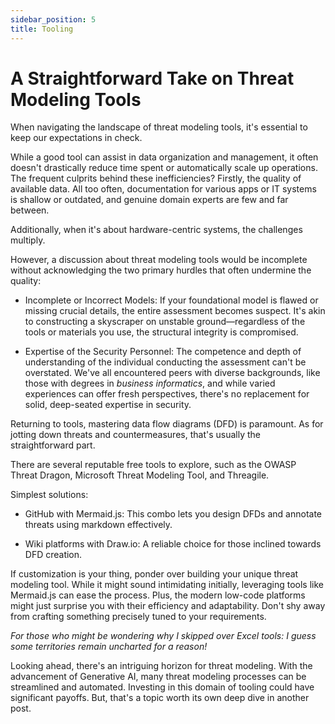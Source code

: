 ```yaml
---
sidebar_position: 5
title: Tooling
---
```


# A Straightforward Take on Threat Modeling Tools

When navigating the landscape of threat modeling tools, it's essential to keep our expectations in check.

While a good tool can assist in data organization and management, it often doesn't drastically reduce time spent or automatically scale up operations. The frequent culprits behind these inefficiencies? Firstly, the quality of available data. All too often, documentation for various apps or IT systems is shallow or outdated, and genuine domain experts are few and far between.

Additionally, when it's about hardware-centric systems, the challenges multiply.

However, a discussion about threat modeling tools would be incomplete without acknowledging the two primary hurdles that often undermine the quality:

- Incomplete or Incorrect Models: If your foundational model is flawed or missing crucial details, the entire assessment becomes suspect. It's akin to constructing a skyscraper on unstable ground—regardless of the tools or materials you use, the structural integrity is compromised.

- Expertise of the Security Personnel: The competence and depth of understanding of the individual conducting the assessment can't be overstated. We've all encountered peers with diverse backgrounds, like those with degrees in _business informatics_, and while varied experiences can offer fresh perspectives, there's no replacement for solid, deep-seated expertise in security.

Returning to tools, mastering data flow diagrams (DFD) is paramount. As for jotting down threats and countermeasures, that's usually the straightforward part.

There are several reputable free tools to explore, such as the OWASP Threat Dragon, Microsoft Threat Modeling Tool, and Threagile.

Simplest solutions:

- GitHub with Mermaid.js: This combo lets you design DFDs and annotate threats using markdown effectively.

- Wiki platforms with Draw.io: A reliable choice for those inclined towards DFD creation.

If customization is your thing, ponder over building your unique threat modeling tool. While it might sound intimidating initially, leveraging tools like Mermaid.js can ease the process. Plus, the modern low-code platforms might just surprise you with their efficiency and adaptability. Don't shy away from crafting something precisely tuned to your requirements.

_For those who might be wondering why I skipped over Excel tools: I guess some territories remain uncharted for a reason!_

Looking ahead, there's an intriguing horizon for threat modeling. With the advancement of Generative AI, many threat modeling processes can be streamlined and automated. Investing in this domain of tooling could have significant payoffs. But, that's a topic worth its own deep dive in another post.
